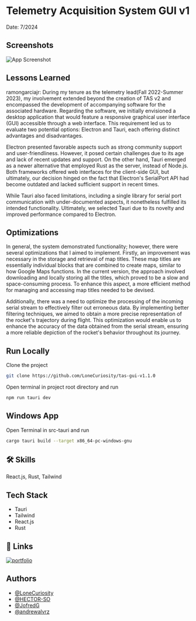 # Telemetry Acquisition System GUI v1
Date: 7/2024
## Screenshots

![App Screenshot](http://ramongarciajr.tech/TAS%20GUI.jpeg)


## Lessons Learned
ramongarciajr:
During my tenure as the telemetry lead(Fall 2022-Summer 2023), my involvement extended beyond the creation of TAS v2 and encompassed the development of accompanying software for the associated hardware. Regarding the software, we initially envisioned a desktop application that would feature a responsive graphical user interface (GUI) accessible through a web interface. This requirement led us to evaluate two potential options: Electron and Tauri, each offering distinct advantages and disadvantages.

Electron presented favorable aspects such as strong community support and user-friendliness. However, it posed certain challenges due to its age and lack of recent updates and support. On the other hand, Tauri emerged as a newer alternative that employed Rust as the server, instead of Node.js. Both frameworks offered web interfaces for the client-side GUI, but ultimately, our decision hinged on the fact that Electron's SerialPort API had become outdated and lacked sufficient support in recent times.

While Tauri also faced limitations, including a single library for serial port communication with under-documented aspects, it nonetheless fulfilled its intended functionality. Ultimately, we selected Tauri due to its novelty and improved performance compared to Electron.


## Optimizations

In general, the system demonstrated functionality; however, there were several optimizations that I aimed to implement. Firstly, an improvement was necessary in the storage and retrieval of map titles. These map titles are essentially individual blocks that are combined to create maps, similar to how Google Maps functions. In the current version, the approach involved downloading and locally storing all the titles, which proved to be a slow and space-consuming process. To enhance this aspect, a more efficient method for managing and accessing map titles needed to be devised.

Additionally, there was a need to optimize the processing of the incoming serial stream to effectively filter out erroneous data. By implementing better filtering techniques, we aimed to obtain a more precise representation of the rocket's trajectory during flight. This optimization would enable us to enhance the accuracy of the data obtained from the serial stream, ensuring a more reliable depiction of the rocket's behavior throughout its journey.


## Run Locally

Clone the project

```bash
git clone https://github.com/LoneCuriosity/tas-gui-v1.1.0
```

Open terminal in project root directory and run

```bash
npm run tauri dev
```
## Windows App

Open Terminal in src-tauri and run

```bash
cargo tauri build --target x86_64-pc-windows-gnu
```

## 🛠 Skills
React.js, Rust, Tailwind


## Tech Stack

- Tauri
- Tailwind
- React.js
- Rust

## 🔗 Links
[![portfolio](https://img.shields.io/badge/my_portfolio-000?style=for-the-badge&logo=ko-fi&logoColor=white)](https://ramongarciajr.tech/)


## Authors

- [@LoneCuriosity](https://www.github.com/LoneCuriosity)
- [@HECTOR-SO](https://github.com/HECTOR-SO)
- [@JofredG](https://github.com/JofredG)
- [@andrewalvrz](https://github.com/andrewalvrz)
